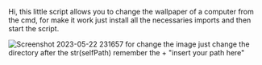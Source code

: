 Hi, this little script allows you to change the wallpaper of a computer from the cmd, for make it work just install all the necessaries imports and then start the script.

![Screenshot 2023-05-22 231657](https://github.com/k0m1d3v/WallpaperChangerScript/assets/86304359/cc478714-8c1a-4da0-9a76-9fb80c336c9a)
for change the image just change the directory after the str(selfPath) remember the + "insert your path here"
